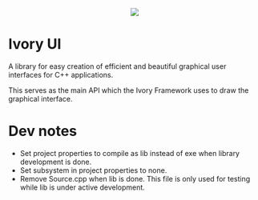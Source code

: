 <p align="center">
   <img src="https://user-images.githubusercontent.com/49065176/185808557-cc4c17e7-d560-4a7f-9955-a1eb163319fd.png">
</p>

 # Ivory UI
 A library for easy creation of efficient and beautiful graphical user interfaces for C++ applications. 

 This serves as the main API which the Ivory Framework uses to draw the graphical interface. 

# Dev notes
- Set project properties to compile as lib instead of exe when library development is done.
- Set subsystem in project properties to none. 
- Remove Source.cpp when lib is done. This file is only used for testing while lib is under active development.  